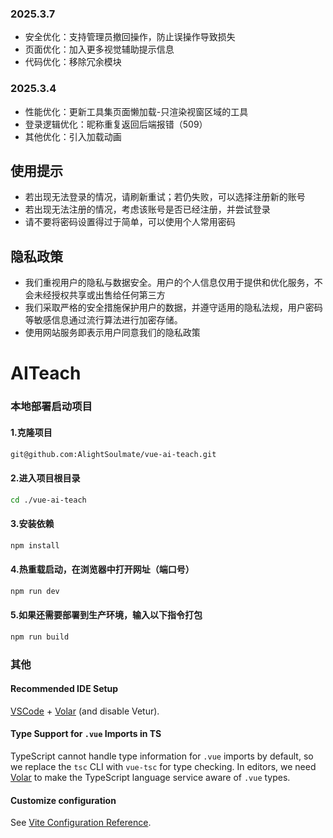 ### 2025.3.7

- 安全优化：支持管理员撤回操作，防止误操作导致损失
- 页面优化：加入更多视觉辅助提示信息
- 代码优化：移除冗余模块

### 2025.3.4

- 性能优化：更新工具集页面懒加载-只渲染视窗区域的工具
- 登录逻辑优化：昵称重复返回后端报错（509）
- 其他优化：引入加载动画

## 使用提示

- 若出现无法登录的情况，请刷新重试；若仍失败，可以选择注册新的账号
- 若出现无法注册的情况，考虑该账号是否已经注册，并尝试登录
- 请不要将密码设置得过于简单，可以使用个人常用密码

## 隐私政策

- 我们重视用户的隐私与数据安全。用户的个人信息仅用于提供和优化服务，不会未经授权共享或出售给任何第三方
- 我们采取严格的安全措施保护用户的数据，并遵守适用的隐私法规，用户密码等敏感信息通过流行算法进行加密存储。
- 使用网站服务即表示用户同意我们的隐私政策

# AITeach

### 本地部署启动项目

#### 1.克隆项目

```bash
git@github.com:AlightSoulmate/vue-ai-teach.git
```

#### 2.进入项目根目录

```bash
cd ./vue-ai-teach
```

#### 3.安装依赖

```sh
npm install
```

#### 4.热重载启动，在浏览器中打开网址（端口号）

```sh
npm run dev
```

#### 5.如果还需要部署到生产环境，输入以下指令打包

```sh
npm run build
```

### 其他

#### Recommended IDE Setup

[VSCode](https://code.visualstudio.com/) + [Volar](https://marketplace.visualstudio.com/items?itemName=Vue.volar) (and disable Vetur).

#### Type Support for `.vue` Imports in TS

TypeScript cannot handle type information for `.vue` imports by default, so we replace the `tsc` CLI with `vue-tsc` for type checking. In editors, we need [Volar](https://marketplace.visualstudio.com/items?itemName=Vue.volar) to make the TypeScript language service aware of `.vue` types.

#### Customize configuration

See [Vite Configuration Reference](https://vite.dev/config/).
